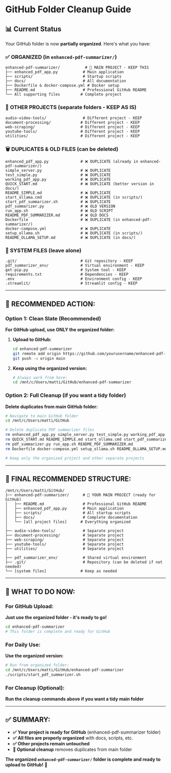 # GitHub Folder Cleanup Guide

## 📊 Current Status

Your GitHub folder is now **partially organized**. Here's what you have:

### ✅ **ORGANIZED** (in `enhanced-pdf-summarizer/`)
```
enhanced-pdf-summarizer/           # 🎯 MAIN PROJECT - KEEP THIS
├── enhanced_pdf_app.py           # Main application
├── scripts/                      # Startup scripts
├── docs/                         # All documentation
├── Dockerfile & docker-compose.yml # Docker setup
├── README.md                     # Professional GitHub README
└── All supporting files         # Complete project
```

### 📁 **OTHER PROJECTS** (separate folders - KEEP AS IS)
```
audio-video-tools/                # Different project - KEEP
document-processing/             # Different project - KEEP  
web-scraping/                    # Different project - KEEP
youtube-tools/                   # Different project - KEEP
utilities/                       # Different project - KEEP
```

### 🗑️ **DUPLICATES & OLD FILES** (can be deleted)
```
enhanced_pdf_app.py              # ❌ DUPLICATE (already in enhanced-pdf-summarizer/)
simple_server.py                 # ❌ DUPLICATE
test_simple.py                   # ❌ DUPLICATE
working_pdf_app.py               # ❌ DUPLICATE
QUICK_START.md                   # ❌ DUPLICATE (better version in docs/)
README_SIMPLE.md                 # ❌ DUPLICATE
start_ollama.cmd                 # ❌ DUPLICATE (in scripts/)
start_pdf_summarizer.sh          # ❌ DUPLICATE
pdf_summarizer.py                # ❌ OLD VERSION
run_app.sh                       # ❌ OLD SCRIPT
README_PDF_SUMMARIZER.md         # ❌ OLD DOCS
Dockerfile                       # ❌ DUPLICATE (in enhanced-pdf-summarizer/)
docker-compose.yml               # ❌ DUPLICATE
setup_ollama.sh                  # ❌ DUPLICATE (in scripts/)
README_OLLAMA_SETUP.md           # ❌ DUPLICATE (in docs/)
```

### 🔧 **SYSTEM FILES** (leave alone)
```
.git/                            # Git repository - KEEP
pdf_summarizer_env/              # Virtual environment - KEEP
get-pip.py                       # System tool - KEEP
requirements.txt                 # Dependencies - KEEP
.env                             # Environment config - KEEP
.streamlit/                      # Streamlit config - KEEP
```

---

## 🚀 **RECOMMENDED ACTION:**

### Option 1: Clean Slate (Recommended)
**For GitHub upload, use ONLY the organized folder:**

1. **Upload to GitHub:**
   ```bash
   cd enhanced-pdf-summarizer
   git remote add origin https://github.com/yourusername/enhanced-pdf-summarizer.git
   git push -u origin main
   ```

2. **Keep using the organized version:**
   ```bash
   # Always work from here:
   cd /mnt/c/Users/matti/GitHub/enhanced-pdf-summarizer
   ```

### Option 2: Full Cleanup (if you want a tidy folder)
**Delete duplicates from main GitHub folder:**

```bash
# Navigate to main GitHub folder
cd /mnt/c/Users/matti/GitHub

# Delete duplicate PDF summarizer files
rm enhanced_pdf_app.py simple_server.py test_simple.py working_pdf_app.py
rm QUICK_START.md README_SIMPLE.md start_ollama.cmd start_pdf_summarizer.sh
rm pdf_summarizer.py run_app.sh README_PDF_SUMMARIZER.md
rm Dockerfile docker-compose.yml setup_ollama.sh README_OLLAMA_SETUP.md

# Keep only the organized project and other separate projects
```

---

## 📂 **FINAL RECOMMENDED STRUCTURE:**

```
/mnt/c/Users/matti/GitHub/
├── enhanced-pdf-summarizer/      # 🎯 YOUR MAIN PROJECT (ready for GitHub)
│   ├── README.md                 # Professional GitHub README
│   ├── enhanced_pdf_app.py       # Main application
│   ├── scripts/                  # All startup scripts
│   ├── docs/                     # Complete documentation
│   └── [all project files]      # Everything organized
│
├── audio-video-tools/            # Separate project
├── document-processing/          # Separate project  
├── web-scraping/                 # Separate project
├── youtube-tools/                # Separate project
├── utilities/                    # Separate project
│
├── pdf_summarizer_env/           # Shared virtual environment
├── .git/                         # Repository (can be deleted if not needed)
└── [system files]               # Keep as needed
```

---

## 🎯 **WHAT TO DO NOW:**

### For GitHub Upload:
**Just use the organized folder - it's ready to go!**
```bash
cd enhanced-pdf-summarizer
# This folder is complete and ready for GitHub
```

### For Daily Use:
**Use the organized version:**
```bash
# Run from organized folder:
cd /mnt/c/Users/matti/GitHub/enhanced-pdf-summarizer
./scripts/start_pdf_summarizer.sh
```

### For Cleanup (Optional):
**Run the cleanup commands above if you want a tidy main folder**

---

## ✅ **SUMMARY:**

- **✅ Your project is ready for GitHub** (enhanced-pdf-summarizer folder)
- **✅ All files are properly organized** with docs, scripts, etc.
- **✅ Other projects remain untouched** 
- **🔧 Optional cleanup** removes duplicates from main folder

**The organized `enhanced-pdf-summarizer/` folder is complete and ready to upload to GitHub!** 🎉